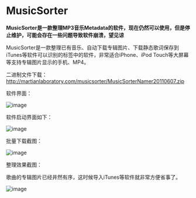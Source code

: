 MusicSorter
============

**MusicSorter是一款整理MP3音乐Metadata的软件，现在仍然可以使用，但是停止维护，可能会存在一些问题导致软件崩溃，望见谅**

MusicSorter是一款整理已有音乐、自动下载专辑图片、下载静态歌词保存到iTunes等软件可以识别的标签中的软件，非常适合iPhone、iPod Touch等大屏幕等支持专辑图片显示的手机、MP4。

二进制文件下载：<http://martianlaboratory.com/musicsorter/MusicSorterNamer20110607.zip>

软件界面：

![image](http://ww4.sinaimg.cn/large/635877bcjw1e9yvsp9eh2j20go0b4tai.jpg)

软件启动界面如下：

![image](http://i.imgur.com/2Eap1.png)

批量下载截图：

![image](http://i.imgur.com/rUo4p.png)

整理效果截图：

歌曲的专辑图片已经井然有序，这时候导入iTunes等软件就非常方便省事了。

![image](http://i.imgur.com/ifskJ.png)
